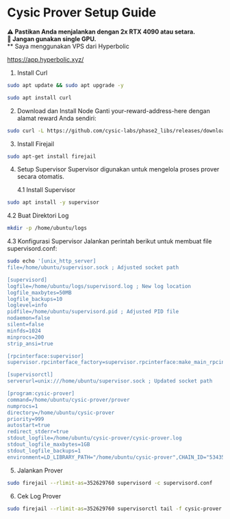 # Cysic Prover Setup Guide  

**⚠️ Pastikan Anda menjalankan dengan 2x RTX 4090 atau setara.**  
**🚫 Jangan gunakan single GPU.**  
**  Saya menggunakan VPS dari Hyperbolic

https://app.hyperbolic.xyz/

1. Install Curl

```bash
sudo apt update && sudo apt upgrade -y
```

```bash
sudo apt install curl
```

2. Download dan Install Node
Ganti your-reward-address-here dengan alamat reward Anda sendiri:
```bash
sudo curl -L https://github.com/cysic-labs/phase2_libs/releases/download/v1.0.0/setup_prover.sh -o ~/setup_prover.sh && bash ~/setup_prover.sh your-reward-address-here
```

3. Install Firejail
```bash
sudo apt-get install firejail
```

4. Setup Supervisor
Supervisor digunakan untuk mengelola proses prover secara otomatis.

   4.1 Install Supervisor
```bash
sudo apt install -y supervisor
```
   4.2 Buat Direktori Log
```bash
mkdir -p /home/ubuntu/logs
```
   4.3 Konfigurasi Supervisor
Jalankan perintah berikut untuk membuat file supervisord.conf:
```bash
sudo echo '[unix_http_server]
file=/home/ubuntu/supervisor.sock ; Adjusted socket path

[supervisord]
logfile=/home/ubuntu/logs/supervisord.log ; New log location
logfile_maxbytes=50MB
logfile_backups=10
loglevel=info
pidfile=/home/ubuntu/supervisord.pid ; Adjusted PID file
nodaemon=false
silent=false
minfds=1024
minprocs=200
strip_ansi=true

[rpcinterface:supervisor]
supervisor.rpcinterface_factory=supervisor.rpcinterface:make_main_rpcinterface

[supervisorctl]
serverurl=unix:///home/ubuntu/supervisor.sock ; Updated socket path

[program:cysic-prover]
command=/home/ubuntu/cysic-prover/prover
numprocs=1
directory=/home/ubuntu/cysic-prover
priority=999
autostart=true
redirect_stderr=true
stdout_logfile=/home/ubuntu/cysic-prover/cysic-prover.log
stdout_logfile_maxbytes=1GB
stdout_logfile_backups=1
environment=LD_LIBRARY_PATH="/home/ubuntu/cysic-prover",CHAIN_ID="534352"' > supervisord.conf
```

5. Jalankan Prover
```bash
sudo firejail --rlimit-as=352629760 supervisord -c supervisord.conf
```

6. Cek Log Prover
```bash
sudo firejail --rlimit-as=352629760 supervisorctl tail -f cysic-prover
```
